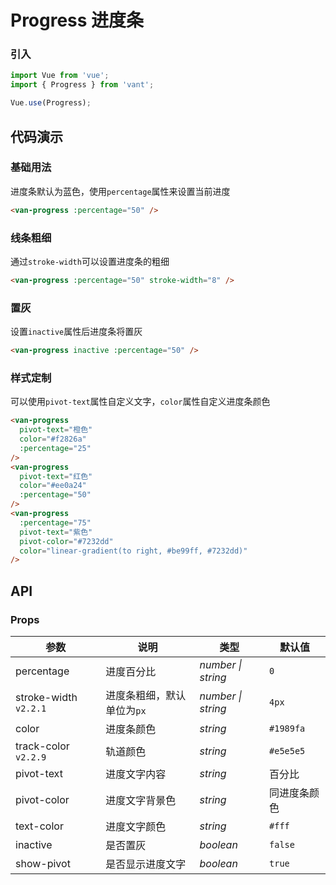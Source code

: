# Progress 进度条

### 引入

```js
import Vue from 'vue';
import { Progress } from 'vant';

Vue.use(Progress);
```

## 代码演示

### 基础用法

进度条默认为蓝色，使用`percentage`属性来设置当前进度

```html
<van-progress :percentage="50" />
```

### 线条粗细

通过`stroke-width`可以设置进度条的粗细

```html
<van-progress :percentage="50" stroke-width="8" />
```

### 置灰

设置`inactive`属性后进度条将置灰

```html
<van-progress inactive :percentage="50" />
```

### 样式定制

可以使用`pivot-text`属性自定义文字，`color`属性自定义进度条颜色

```html
<van-progress
  pivot-text="橙色"
  color="#f2826a"
  :percentage="25"
/>
<van-progress
  pivot-text="红色"
  color="#ee0a24"
  :percentage="50"
/>
<van-progress
  :percentage="75"
  pivot-text="紫色"
  pivot-color="#7232dd"
  color="linear-gradient(to right, #be99ff, #7232dd)"
/>
```

## API

### Props

| 参数 | 说明 | 类型 | 默认值 |
|------|------|------|------|
| percentage | 进度百分比 | *number \| string* | `0` |
| stroke-width `v2.2.1` | 进度条粗细，默认单位为`px` | *number \| string* | `4px` |
| color | 进度条颜色 | *string* | `#1989fa` |
| track-color `v2.2.9` | 轨道颜色 | *string* | `#e5e5e5` |
| pivot-text | 进度文字内容 | *string* | 百分比 |
| pivot-color | 进度文字背景色 | *string* | 同进度条颜色 |
| text-color | 进度文字颜色 | *string* | `#fff` |
| inactive | 是否置灰 | *boolean* | `false` |
| show-pivot | 是否显示进度文字 | *boolean* | `true` |

